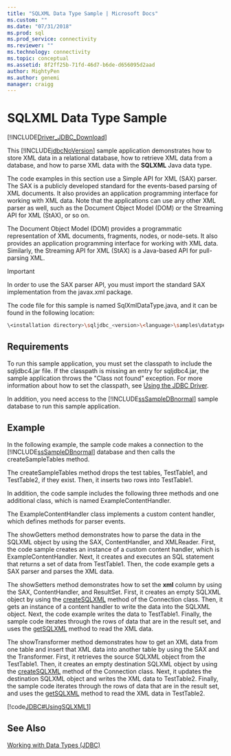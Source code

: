 ```yaml
---
title: "SQLXML Data Type Sample | Microsoft Docs"
ms.custom: ""
ms.date: "07/31/2018"
ms.prod: sql
ms.prod_service: connectivity
ms.reviewer: ""
ms.technology: connectivity
ms.topic: conceptual
ms.assetid: 8f2ff25b-71fd-46d7-b6de-d656095d2aad
author: MightyPen
ms.author: genemi
manager: craigg
---
```


# SQLXML Data Type Sample

[!INCLUDE[Driver_JDBC_Download](../../../includes/driver_jdbc_download.md)]

This [!INCLUDE[jdbcNoVersion](../../../includes/jdbcnoversion_md.md)] sample application demonstrates how to store XML data in a relational database, how to retrieve XML data from a database, and how to parse XML data with the **SQLXML** Java data type.

The code examples in this section use a Simple API for XML (SAX) parser. The SAX is a publicly developed standard for the events-based parsing of XML documents. It also provides an application programming interface for working with XML data. Note that the applications can use any other XML parser as well, such as the Document Object Model (DOM) or the Streaming API for XML (StAX), or so on.

The Document Object Model (DOM) provides a programmatic representation of XML documents, fragments, nodes, or node-sets. It also provides an application programming interface for working with XML data. Similarly, the Streaming API for XML (StAX) is a Java-based API for pull-parsing XML.

> [!IMPORTANT]  
> In order to use the SAX parser API, you must import the standard SAX implementation from the javax.xml package.

The code file for this sample is named SqlXmlDataType.java, and it can be found in the following location:

```bash
\<installation directory>\sqljdbc_<version>\<language>\samples\datatypes
```

## Requirements

To run this sample application, you must set the classpath to include the sqljdbc4.jar file. If the classpath is missing an entry for sqljdbc4.jar, the sample application throws the "Class not found" exception. For more information about how to set the classpath, see [Using the JDBC Driver](../../../connect/jdbc/using-the-jdbc-driver.md).

In addition, you need access to the [!INCLUDE[ssSampleDBnormal](../../../includes/sssampledbnormal_md.md)] sample database to run this sample application.

## Example

In the following example, the sample code makes a connection to the [!INCLUDE[ssSampleDBnormal](../../../includes/sssampledbnormal_md.md)] database and then calls the createSampleTables method.

The createSampleTables method drops the test tables, TestTable1, and TestTable2, if they exist. Then, it inserts two rows into TestTable1.

In addition, the code sample includes the following three methods and one additional class, which is named ExampleContentHandler.

The ExampleContentHandler class implements a custom content handler, which defines methods for parser events.

The showGetters method demonstrates how to parse the data in the SQLXML object by using the SAX, ContentHandler, and XMLReader. First, the code sample creates an instance of a custom content handler, which is ExampleContentHandler. Next, it creates and executes an SQL statement that returns a set of data from TestTable1. Then, the code example gets a SAX parser and parses the XML data.

The showSetters method demonstrates how to set the **xml** column by using the SAX, ContentHandler, and ResultSet. First, it creates an empty SQLXML object by using the [createSQLXML](../../../connect/jdbc/reference/createsqlxml-method-sqlserverconnection.md) method of the Connection class. Then, it gets an instance of a content handler to write the data into the SQLXML object. Next, the code example writes the data to TestTable1. Finally, the sample code iterates through the rows of data that are in the result set, and uses the [getSQLXML](../../../connect/jdbc/reference/getsqlxml-method-sqlserverresultset.md) method to read the XML data.

The showTransformer method demonstrates how to get an XML data from one table and insert that XML data into another table by using the SAX and the Transformer. First, it retrieves the source SQLXML object from the TestTable1. Then, it creates an empty destination SQLXML object by using the [createSQLXML](../../../connect/jdbc/reference/createsqlxml-method-sqlserverconnection.md) method of the Connection class. Next, it updates the destination SQLXML object and writes the XML data to TestTable2. Finally, the sample code iterates through the rows of data that are in the result set, and uses the [getSQLXML](../../../connect/jdbc/reference/getsqlxml-method-sqlserverresultset.md) method to read the XML data in TestTable2.

[!code[JDBC#UsingSQLXML1](../../../connect/jdbc/codesnippet/Java/sqlxml-data-type-sample_1.java)]

## See Also

[Working with Data Types &#40;JDBC&#41;](../../../connect/jdbc/code-samples/working-with-data-types-jdbc.md)
